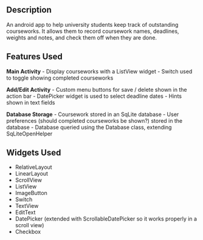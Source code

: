
## Description
An android app to help university students keep track of outstanding courseworks. It allows them to record coursework names, deadlines, weights and notes, and check them off when they are done.

## Features Used

**Main Activity**
    - Display courseworks with a ListView widget
    - Switch used to toggle showing completed courseworks

**Add/Edit Activity**
    - Custom menu buttons for save / delete shown in the action bar
    - DatePicker widget is used to select deadline dates
    - Hints shown in text fields

**Database Storage**
    - Coursework stored in an SqLite database
    - User preferences (should completed courseworks be shown?) stored in the database
    - Database queried using the Database class, extending SqLiteOpenHelper

## Widgets Used
- RelativeLayout
- LinearLayout
- ScrollView
- ListView
- ImageButton
- Switch
- TextView
- EditText
- DatePicker (extended with ScrollableDatePicker so it works properly in a scroll view)
- Checkbox
  
